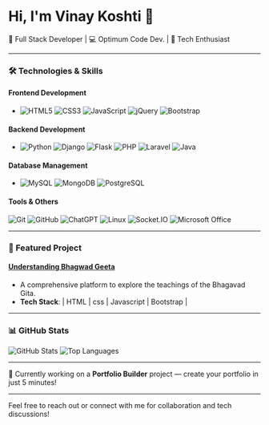 # Hi, I'm Vinay Koshti 👋

🚀 Full Stack Developer | 💻 Optimum Code Dev. | 🌟 Tech Enthusiast

---

### 🛠 Technologies & Skills

#### Frontend Development
- ![HTML5](https://img.shields.io/badge/-HTML5-E34F26?style=for-the-badge&logo=html5&logoColor=white&width=120)
 ![CSS3](https://img.shields.io/badge/-CSS3-1572B6?style=for-the-badge&logo=css3&logoColor=white&width=120)
 ![JavaScript](https://img.shields.io/badge/-JavaScript-F7DF1E?style=for-the-badge&logo=javascript&logoColor=black&width=120)
 ![jQuery](https://img.shields.io/badge/-jQuery-0769AD?style=for-the-badge&logo=jquery&logoColor=white&width=120)
 ![Bootstrap](https://img.shields.io/badge/-Bootstrap-563D7C?style=for-the-badge&logo=bootstrap&logoColor=white&width=120)

#### Backend Development
- ![Python](https://img.shields.io/badge/-Python-3776AB?style=for-the-badge&logo=python&logoColor=white&width=120)
 ![Django](https://img.shields.io/badge/-Django-092E20?style=for-the-badge&logo=django&logoColor=white&width=120)
 ![Flask](https://img.shields.io/badge/-Flask-000000?style=for-the-badge&logo=flask&logoColor=white&width=120)
 ![PHP](https://img.shields.io/badge/-PHP-777BB4?style=for-the-badge&logo=php&logoColor=white&width=120)
 ![Laravel](https://img.shields.io/badge/-Laravel-FF2D20?style=for-the-badge&logo=laravel&logoColor=white&width=120)
 ![Java](https://img.shields.io/badge/-Java-007396?style=for-the-badge&logo=java&logoColor=white&width=120)

#### Database Management
- ![MySQL](https://img.shields.io/badge/-MySQL-4479A1?style=for-the-badge&logo=mysql&logoColor=white&width=120)
 ![MongoDB](https://img.shields.io/badge/-MongoDB-47A248?style=for-the-badge&logo=mongodb&logoColor=white&width=120)
 ![PostgreSQL](https://img.shields.io/badge/-PostgreSQL-4169E1?style=for-the-badge&logo=postgresql&logoColor=white)


#### Tools & Others
 ![Git](https://img.shields.io/badge/-Git-F05032?style=for-the-badge&logo=git&logoColor=white&width=120)
 ![GitHub](https://img.shields.io/badge/-GitHub-181717?style=for-the-badge&logo=github&logoColor=white&width=120)
 ![ChatGPT](https://img.shields.io/badge/-ChatGPT-41B883?style=for-the-badge&logo=openai&logoColor=white&width=120)
 ![Linux](https://img.shields.io/badge/-Linux-FCC624?style=for-the-badge&logo=linux&logoColor=black&width=120)
 ![Socket.IO](https://img.shields.io/badge/-Socket.IO-010101?style=for-the-badge&logo=socket.io&logoColor=white)
 ![Microsoft Office](https://img.shields.io/badge/-Microsoft%20Office-D83B01?style=for-the-badge&logo=microsoft-office&logoColor=white&width=120)

---

### 🚀 Featured Project

#### [Understanding Bhagwad Geeta](https://bhagwatgeeta.netlify.app/)
- A comprehensive platform to explore the teachings of the Bhagavad Gita.
- **Tech Stack**: 
  |     HTML      |      css     |  Javascript |   Bootstrap  |
   
---

### 📊 GitHub Stats

![GitHub Stats](https://github-readme-stats.vercel.app/api?username=Vinayrk2&show_icons=true&theme=radical)
![Top Languages](https://github-readme-stats.vercel.app/api/top-langs/?username=Vinayrk2&layout=compact&theme=radical)

---

🔭 Currently working on a **Portfolio Builder** project — create your portfolio in just 5 minutes!

---

Feel free to reach out or connect with me for collaboration and tech discussions!
